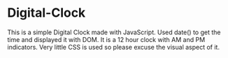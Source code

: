 # Digital-Clock

This is a simple Digital Clock made with JavaScript.
Used date() to get the time and displayed it with DOM. It is a 12 hour clock with AM and PM indicators. Very little CSS is used so please excuse the visual aspect of it.
